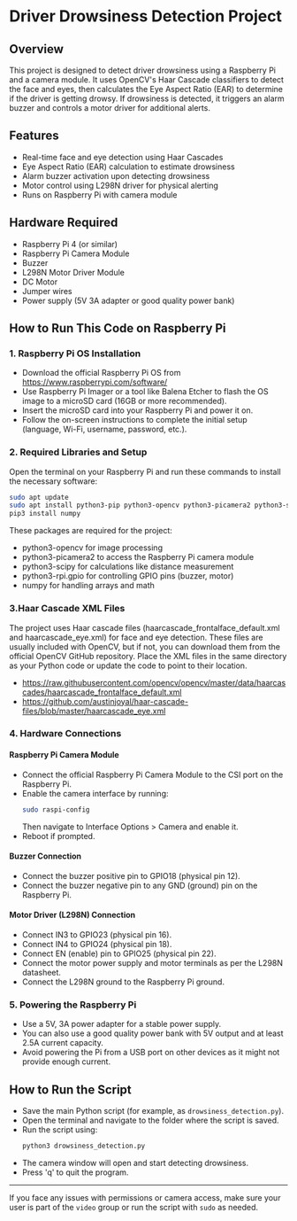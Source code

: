 # Driver Drowsiness Detection Project

## Overview
This project is designed to detect driver drowsiness using a Raspberry Pi and a camera module. It uses OpenCV's Haar Cascade classifiers to detect the face and eyes, then calculates the Eye Aspect Ratio (EAR) to determine if the driver is getting drowsy. If drowsiness is detected, it triggers an alarm buzzer and controls a motor driver for additional alerts.

## Features
- Real-time face and eye detection using Haar Cascades
- Eye Aspect Ratio (EAR) calculation to estimate drowsiness
- Alarm buzzer activation upon detecting drowsiness
- Motor control using L298N driver for physical alerting
- Runs on Raspberry Pi with camera module

## Hardware Required
- Raspberry Pi 4 (or similar)
- Raspberry Pi Camera Module
- Buzzer
- L298N Motor Driver Module
- DC Motor
- Jumper wires
- Power supply (5V 3A adapter or good quality power bank)

## How to Run This Code on Raspberry Pi

### 1. Raspberry Pi OS Installation

- Download the official Raspberry Pi OS from https://www.raspberrypi.com/software/
- Use Raspberry Pi Imager or a tool like Balena Etcher to flash the OS image to a microSD card (16GB or more recommended).
- Insert the microSD card into your Raspberry Pi and power it on.
- Follow the on-screen instructions to complete the initial setup (language, Wi-Fi, username, password, etc.).

### 2. Required Libraries and Setup

Open the terminal on your Raspberry Pi and run these commands to install the necessary software:

```bash
sudo apt update
sudo apt install python3-pip python3-opencv python3-picamera2 python3-scipy python3-rpi.gpio
pip3 install numpy
```

These packages are required for the project:

- python3-opencv for image processing
- python3-picamera2 to access the Raspberry Pi camera module
- python3-scipy for calculations like distance measurement
- python3-rpi.gpio for controlling GPIO pins (buzzer, motor)
- numpy for handling arrays and math

### 3.Haar Cascade XML Files
The project uses Haar cascade files (haarcascade_frontalface_default.xml and haarcascade_eye.xml) for face and eye detection. These files are usually included with OpenCV, but if not, you can download them from the official OpenCV GitHub repository. Place the XML files in the same directory as your Python code or update the code to point to their location.
- https://raw.githubusercontent.com/opencv/opencv/master/data/haarcascades/haarcascade_frontalface_default.xml
- https://github.com/austinjoyal/haar-cascade-files/blob/master/haarcascade_eye.xml

### 4. Hardware Connections

#### Raspberry Pi Camera Module
- Connect the official Raspberry Pi Camera Module to the CSI port on the Raspberry Pi.
- Enable the camera interface by running:
  ```bash
  sudo raspi-config
  ```
  Then navigate to Interface Options > Camera and enable it.
- Reboot if prompted.

#### Buzzer Connection
- Connect the buzzer positive pin to GPIO18 (physical pin 12).
- Connect the buzzer negative pin to any GND (ground) pin on the Raspberry Pi.

#### Motor Driver (L298N) Connection
- Connect IN3 to GPIO23 (physical pin 16).
- Connect IN4 to GPIO24 (physical pin 18).
- Connect EN (enable) pin to GPIO25 (physical pin 22).
- Connect the motor power supply and motor terminals as per the L298N datasheet.
- Connect the L298N ground to the Raspberry Pi ground.

### 5. Powering the Raspberry Pi

- Use a 5V, 3A power adapter for a stable power supply.
- You can also use a good quality power bank with 5V output and at least 2.5A current capacity.
- Avoid powering the Pi from a USB port on other devices as it might not provide enough current.

## How to Run the Script

- Save the main Python script (for example, as `drowsiness_detection.py`).
- Open the terminal and navigate to the folder where the script is saved.
- Run the script using:
  ```bash
  python3 drowsiness_detection.py
  ```
- The camera window will open and start detecting drowsiness.
- Press 'q' to quit the program.

---

If you face any issues with permissions or camera access, make sure your user is part of the `video` group or run the script with `sudo` as needed.
